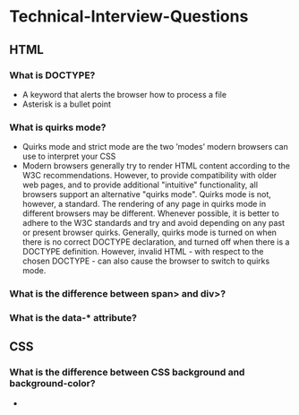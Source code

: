# Technical-Interview-Questions

## HTML

### What is DOCTYPE?

* A keyword that alerts the browser how to process a file
* Asterisk is a bullet point

### What is quirks mode?

* Quirks mode and strict mode are the two ’modes’ modern browsers can use to interpret your CSS
* Modern browsers generally try to render HTML content according to the W3C recommendations. However, to provide compatibility with older web pages, and to provide additional "intuitive" functionality, all browsers support an alternative "quirks mode".
Quirks mode is not, however, a standard. The rendering of any page in quirks mode in different browsers may be different. Whenever possible, it is better to adhere to the W3C standards and try and avoid depending on any past or present browser quirks.
Generally, quirks mode is turned on when there is no correct DOCTYPE declaration, and turned off when there is a DOCTYPE definition. However, invalid HTML - with respect to the chosen DOCTYPE - can also cause the browser to switch to quirks mode.

### What is the difference between span> and div>?

### What is the data-* attribute?

## CSS

### What is the difference between CSS background and background-color?

* 
